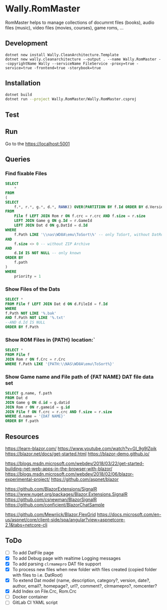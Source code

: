# Wally.RomMaster

RomMaster helps to manage collections of documrnt files (books), audio files (music), video files (movies, courses), game roms, ...

## Development

```
dotnet new install Wally.CleanArchitecture.Template
dotnet new wally.cleanarchitecture --output . --name Wally.RomMaster --copyrightName Wally --serviceName FileService -proxy=true -service=true -frontend=true -storybook=true
```

## Installation

```bash
dotnet build
dotnet run --project Wally.RomMaster/Wally.RomMaster.csproj
```

## Test

## Run

Go to the [https://localhost:5001](https://localhost:5001)

## Queries

### Find fixable Files

```sql
SELECT
	*
FROM
(
SELECT
	f.*, r.*, g.*, d.*, RANK() OVER(PARTITION BY f.Id ORDER BY d.Version DESC) priority
FROM
	File f LEFT JOIN Rom r ON f.crc = r.crc AND f.size = r.size
	LEFT JOIN Game g ON g.Id = r.GameId
	LEFT JOIN Dat d ON g.DatId = d.Id
WHERE
	f.Path LIKE '\\nas\WD8A\emu\ToSort\%' -- only ToSort, without DatRoor and RomRoot
AND
	f.size <> 0 -- without ZIP Archive
AND
	d.Id IS NOT NULL -- only known
ORDER BY
	f.path
)
WHERE
	priority = 1
```

### Show Files of the Dats

```sql
SELECT *
FROM File f LEFT JOIN Dat d ON d.FileId = f.Id
WHERE
f.Path NOT LIKE '%.bak'
AND f.Path NOT LIKE '%.txt'
--AND d.Id IS NULL
ORDER BY f.Path
```

### Show ROM Files in {PATH} location:`

```sql
SELECT *
FROM File f
JOIN Rom r ON f.Crc = r.Crc
WHERE f.Path LIKE '{PATH:\\NAS\WD8A\emu\ToSort%}'
```

### Show Game name and File path of {FAT NAME} DAT file data set

```sql
SELECT g.name, f.path
FROM Dat d
JOIN Game g ON d.id = g.datid
JOIN Rom r ON r.gameid = g.id
JOIN File f ON f.crc = r.crc AND f.size = r.size
WHERE d.name = '{DAT NAME}'
ORDER BY f.path
```

## Resources

https://learn-blazor.com/
https://www.youtube.com/watch?v=GI_9g9lZpik
https://blazor.net/docs/get-started.html
https://blazor-demo.github.io/

https://blogs.msdn.microsoft.com/webdev/2018/03/22/get-started-building-net-web-apps-in-the-browser-with-blazor/
https://blogs.msdn.microsoft.com/webdev/2018/02/06/blazor-experimental-project/
https://github.com/aspnet/blazor

https://github.com/BlazorExtensions/SignalR
https://www.nuget.org/packages/Blazor.Extensions.SignalR
https://github.com/csnewman/BlazorSignalR
https://github.com/conficient/BlazorChatSample

https://github.com/Mewriick/Blazor.FlexGrid
https://docs.microsoft.com/en-us/aspnet/core/client-side/spa/angular?view=aspnetcore-2.1&tabs=netcore-cli

## ToDo

- [ ] To add DatFile page
- [x] To add Debug page with realtime Logging messages
- [x] To add parsing `clrmamepro` DAT file support
- [x] To process new files when new folder with files created (copied folder with files to i.e. DatRoot)
- [x] To extend Dat model (name, description, category?, version, date?, author, email?, homepage?, url?, comment?, clrmamepro?, romcenter?
- [x] Add Index on File.Crc, Rom.Crc
- [ ] Docker container
- [ ] GitLab CI YAML script
